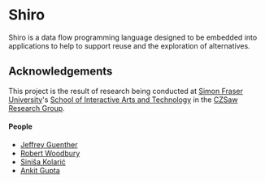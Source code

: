 Shiro
=====

Shiro is a data flow programming language designed to be embedded into applications to help to support reuse and the exploration of alternatives.

Acknowledgements
-----------------
This project is the result of research being conducted at [Simon Fraser University](http://www.sfu.ca/)'s [School of Interactive Arts and Technology](http://www.siat.sfu.ca/) in the [CZSaw Research Group](http://czsaw.iat.sfu.ca/). 

#### People
* [Jeffrey Guenther](http://jeffreyguenther.com)
* [Robert Woodbury](http://www.siat.sfu.ca/faculty/profile/rob-woodbury)
* [Siniša Kolarić](http://www.sfu.ca/~skolaric/)
* [Ankit Gupta](http://www.linkedin.com/pub/ankit-gupta/37/b7b/851)